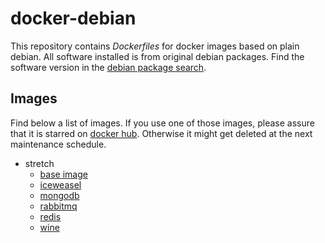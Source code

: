 docker-debian
=============

This repository contains _Dockerfiles_ for docker images based on plain debian.
All software installed is from original debian packages.
Find the software version in the
[debian package search](https://www.debian.org/distrib/packages#search_packages).

Images
------

Find below a list of images. If you use one of those images, please assure
that it is starred on [docker hub](https://hub.docker.com/u/pl31/).
Otherwise it might get deleted at the next maintenance schedule.

- stretch
  - [base image](stretch/debian)
  - [iceweasel](stretch/debian-iceweasel)
  - [mongodb](stretch/debian-mongodb)
  - [rabbitmq](stretch/debian-rabbitmq)
  - [redis](stretch/debian-redis)
  - [wine](stretch/debian-wine)
